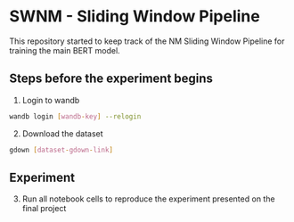# SWNM - Sliding Window Pipeline
This repository started to keep track of the NM Sliding Window Pipeline for training the main BERT model.

## Steps before the experiment begins
1. Login to wandb
```sh
wandb login [wandb-key] --relogin
```

2. Download the dataset
```sh
gdown [dataset-gdown-link]
```
## Experiment
3. Run all notebook cells to reproduce the experiment presented on the final project
